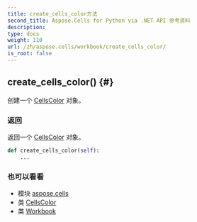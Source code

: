 ```yaml
---
title: create_cells_color方法
second_title: Aspose.Cells for Python via .NET API 参考资料
description:
type: docs
weight: 110
url: /zh/aspose.cells/workbook/create_cells_color/
is_root: false
---
```

##  create_cells_color() {#}
创建一个 [CellsColor](/cells/python-net/zh/aspose.cells/cellscolor) 对象。


### 返回

返回一个 [CellsColor](/cells/python-net/zh/aspose.cells/cellscolor) 对象。


```python
def create_cells_color(self):
    ...
```





### 也可以看看
* 模块 [aspose.cells](../../)
* 类 [CellsColor](/cells/python-net/zh/aspose.cells/cellscolor)
* 类 [Workbook](/cells/python-net/zh/aspose.cells/workbook)
